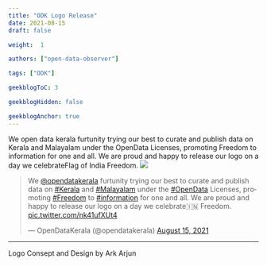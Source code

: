 ```yaml
---
title: "ODK Logo Release"
date: 2021-08-15
draft: false

weight:  1

authors: ["open-data-observer"]

tags: ["ODK"]

geekblogToC: 3

geekblogHidden: false

geekblogAnchor: true
---
```

We open data kerala furtunity trying our best to curate and publish data on Kerala and Malayalam under the OpenData Licenses, promoting Freedom to information for one and all. We are proud and happy to release our logo on a day we celebrateFlag of India Freedom.
![](https://i.imgur.com/1BVPTmZ.jpg)
<blockquote class="twitter-tweet"><p lang="en" dir="ltr">We <a href="https://twitter.com/opendatakerala?ref_src=twsrc%5Etfw">@opendatakerala</a> furtunity trying our best to curate and publish data on <a href="https://twitter.com/hashtag/Kerala?src=hash&amp;ref_src=twsrc%5Etfw">#Kerala</a> and <a href="https://twitter.com/hashtag/Malayalam?src=hash&amp;ref_src=twsrc%5Etfw">#Malayalam</a> under the <a href="https://twitter.com/hashtag/OpenData?src=hash&amp;ref_src=twsrc%5Etfw">#OpenData</a> Licenses, promoting <a href="https://twitter.com/hashtag/Freedom?src=hash&amp;ref_src=twsrc%5Etfw">#Freedom</a> to <a href="https://twitter.com/hashtag/information?src=hash&amp;ref_src=twsrc%5Etfw">#information</a> for one and all. We are proud and happy to release our logo on a day we celebrate🇮🇳 Freedom. <a href="https://t.co/nk41ufXUt4">pic.twitter.com/nk41ufXUt4</a></p>&mdash; OpenDataKerala (@opendatakerala) <a href="https://twitter.com/opendatakerala/status/1426917715772461069?ref_src=twsrc%5Etfw">August 15, 2021</a></blockquote> <script async src="https://platform.twitter.com/widgets.js" charset="utf-8"></script> 

---
Logo Consept and Design by Ark Arjun